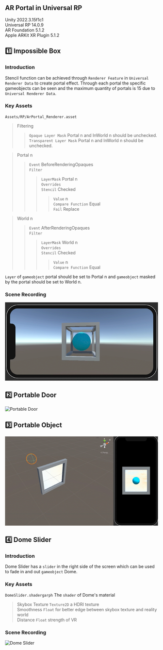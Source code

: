 ## AR Portal in Universal RP
Unity 2022.3.15f1c1  
Universal RP 14.0.9  
AR Foundation 5.1.2  
Apple ARKit XR Plugin 5.1.2  

## :one: Impossible Box
### Introduction
Stencil function can be achieved through `Renderer Feature` in `Universal Renderer Data` to create portal effect. Through each portal the specific gameobjects can be seen and the maximum quantity of portals is 15 due to  `Universal Renderer Data`.
### Key Assets
`Assets/RP/ArPortal_Renderer.asset`  
>Filtering  
>>`Opaque Layer Mask` Portal n and InWorld n should be unchecked.  
>>`Transparent Layer Mask` Portal n and InWorld n should be unchecked.
  
>Portal n  
>>`Event` BeforeRenderingOpaques  
>>`Filter`  
>>>`LayerMask` Portal n  
>>`Overrides`  
>>>`Stencil` Checked  
>>>>`Value` n  
>>>>`Compare Function` Equal  
>>>>`Fail` Replace
  
>World n  
>>`Event` AfterRenderingOpaques  
>>`Filter`  
>>>`LayerMask` World n  
>>`Overrides`  
>>>`Stencil` Checked  
>>>>`Value` n  
>>>>`Compare Function` Equal
  
`Layer` of `gameobject` portal should be set to Portal n and `gameobject` masked by the portal should be set to World n.  
### Scene Recording
![Impossible Box](https://github.com/Tongzhou-Yu/ar-portal-arfoundation-urp/blob/main/ScreenRecordingGIF/ImpossibleBox.gif)  
## 2️⃣ Portable Door
![Portable Door](https://github.com/Tongzhou-Yu/ar-portal-arfoundation-urp/blob/main/ScreenRecordingGIF/PortableDoor.gif)  
## 3️⃣ Portable Object
![Portable Object](https://github.com/Tongzhou-Yu/ar-portal-arfoundation-urp/blob/main/ScreenRecordingGIF/PortableObject.gif)  
## 4️⃣ Dome Slider
### Introduction
Dome Slider has a `slider` in the right side of the screen which can be used to fade in and out `gameobject` Dome.  
### Key Assets
`DomeSlider.shadergarph` The `shader` of Dome's material
>Skybox Texture `Texture2D` a HDRI texture  
>Smoothness `Float` for better edge between skybox texture and reality world  
>Distance `Float` strength of VR  
### Scene Recording
![Dome Slider](https://github.com/Tongzhou-Yu/ar-portal-arfoundation-urp/blob/main/ScreenRecordingGIF/DomeSlider.gif)  
